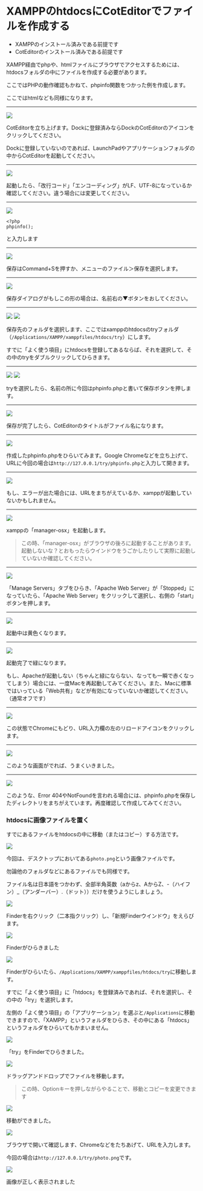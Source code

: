 # XAMPPのhtdocsにCotEditorでファイルを作成する

- XAMPPのインストール済みである前提です
- CotEditorのインストール済みである前提です

XAMPP経由でphpや、htmlファイルにブラウザでアクセスするためには、htdocsフォルダの中にファイルを作成する必要があります。

ここではPHPの動作確認もかねて、phpinfo関数をつかった例を作成します。

ここではhtmlなども同様になります。

***

![](2014-08-09_22.01.08.jpg)

CotEditorを立ち上げます。Dockに登録済みならDockのCotEditorのアイコンをクリックしてください。

Dockに登録していないのであれば、LaunchPadやアプリケーションフォルダの中からCotEditorを起動してください。

***

![](2014-08-09_22.01.12.jpg)

起動したら、「改行コード」「エンコーディング」がLF、UTF-8になっているか確認してください。違う場合には変更してください。

***

![](2014-08-09_22.01.20.jpg)

```
<?php
phpinfo();
```

と入力します

***

![](2014-08-09_22.01.24.jpg)

保存はCommand+Sを押すか、メニューのファイル＞保存を選択します。

***

![](2014-08-09_22.01.38.jpg)

保存ダイアログがもしこの形の場合は、名前右の▼ボタンをおしてください。

***

![](2014-08-09_22.01.33.jpg)
![](2014-08-09_22.02.37.jpg)

保存先のフォルダを選択します、ここではxamppのhtdocsのtryフォルダ（`/Applications/XAMPP/xamppfiles/htdocs/try`）にします。

すでに「よく使う項目」にhtdocsを登録してあるならば、それを選択して、その中のtryをダブルクリックしてひらきます。

***

![](2014-08-09_22.02.43.jpg)
![](2014-08-09_22.02.51.jpg)

tryを選択したら、名前の所に今回はphpinfo.phpと書いて保存ボタンを押します。

***

![](2014-08-09_22.02.54.jpg)

保存が完了したら、CotEditorのタイトルがファイル名になります。

***

![](2014-08-09_22.03.06.jpg)

作成したphpinfo.phpをひらいてみます。Google Chromeなどを立ち上げて、URLに今回の場合は`http://127.0.0.1/try/phpinfo.php`と入力して開きます。

***

![](2014-08-09_22.03.13.jpg)

もし、エラーが出た場合には、URLをまちがえているか、xamppが起動していないかもしれません。

***

![](2014-08-09_22.03.50.jpg)

xamppの「manager-osx」を起動します。

> この時、「manager-osx」がブラウザの後ろに起動することがあります。起動しないな？とおもったらウインドウをうごかしたりして実際に起動していないか確認してください。

***

![](2014-08-09_22.03.53.jpg)

「Manage Servers」タブをひらき、「Apache Web Server」が「Stopped」になっていたら、「Apache Web Server」をクリックして選択し、右側の「start」ボタンを押します。

***

![](2014-08-09_22.03.56.jpg)

起動中は黄色くなります。

***

![](2014-08-09_22.04.04.jpg)

起動完了で緑になります。

もし、Apacheが起動しない（ちゃんと緑にならない、なっても一瞬で赤くなってしまう）場合には、一度Macを再起動してみてください。また、Macに標準ではいっている「Web共有」などが有効になっていないか確認してください。（通常オフです）

***

![](2014-08-09_22.04.08.jpg)

この状態でChromeにもどり、URL入力欄の左のリロードアイコンをクリックします。

***

![](2014-08-09_22.04.10.jpg)

このような画面がでれば、うまくいきました。

***

![](2014-08-09_22.17.20.jpg)

このような、Error 404やNotFoundを言われる場合には、phpinfo.phpを保存したディレクトリをまちがえています。再度確認して作成してみてください。

### htdocsに画像ファイルを置く

すでにあるファイルをhtdocsの中に移動（またはコピー）する方法です。

![](2014-08-09_22.33.03.jpg)

今回は、デスクトップにおいてある`photo.png`という画像ファイルです。

勿論他のフォルダなどにあるファイルでも同様です。

ファイル名は日本語をつかわず、全部半角英数（aからz、AからZ、-（ハイフン）_（アンダーバー）.（ドット））だけを使うようにしましょう。

![](2014-08-09_22.33.09.jpg)

Finderを右クリック（二本指クリック）し、「新規Finderウインドウ」をえらびます。

![](2014-08-09_22.33.14.jpg)

Finderがひらきました

![](2014-08-09_22.33.17.jpg)

Finderがひらいたら、`/Applications/XAMPP/xamppfiles/htdocs/try`に移動します。

すでに「よく使う項目」に「htdocs」を登録済みであれば、それを選択し、その中の「try」を選択します。

左側の「よく使う項目」の「アプリケーション」を選ぶと`/Applications`に移動できますので、「XAMPP」というフォルダをひらき、その中にある「htdocs」というフォルダをひらいてもかまいません。

![](2014-08-09_22.33.19.jpg)

「try」をFinderでひらきました。

![](2014-08-09_22.33.23.jpg)

ドラッグアンドドロップでファイルを移動します。

> この時、Optionキーを押しながらやることで、移動とコピーを変更できます

![](2014-08-09_22.33.26.jpg)

移動ができました。

![](2014-08-09_22.36.47.jpg)

ブラウザで開いて確認します、Chromeなどをたちあげて、URLを入力します。

今回の場合は`http://127.0.0.1/try/photo.png`です。

![](2014-08-09_22.36.50.jpg)

画像が正しく表示されました

